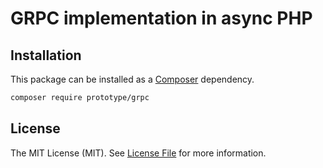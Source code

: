 # GRPC implementation in async PHP

## Installation

This package can be installed as a [Composer](https://getcomposer.org/) dependency.

```bash
composer require prototype/grpc
```

## License

The MIT License (MIT). See [License File](../src/GRPC/LICENSE) for more information.
